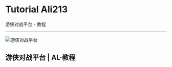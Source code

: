 # Tutorial Ali213

游侠对战平台 - 教程

----------------

<img src="https://wiki.alwolf.cn/assets/imgeas/pkali213.png" alt="游侠对战平台" style="text-align:center;">

##                                                                            游侠对战平台 | AL·教程
